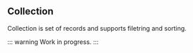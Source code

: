 ## Collection

Collection is set of records and supports filetring and sorting.

::: warning
Work in progress.
:::